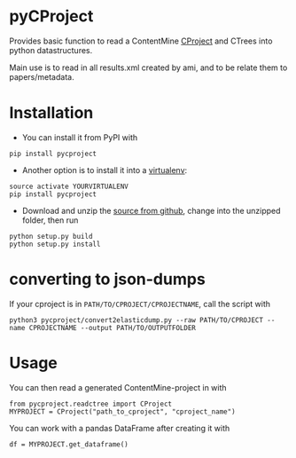 # pyCProject
Provides basic function to read a ContentMine [CProject](https://github.com/ContentMine/workshop-resources/blob/master/software-tutorials/cproject/README.md) and CTrees into python datastructures.

Main use is to read in all results.xml created by ami, and to be relate them to papers/metadata.


# Installation

* You can install it from PyPI with

```
pip install pycproject
```

* Another option is to install it into a [virtualenv](http://docs.python-guide.org/en/latest/dev/virtualenvs/):

```
source activate YOURVIRTUALENV
pip install pycproject
```

* Download and unzip the [source from github](https://github.com/ContentMine/pyCProject/archive/master.zip), change into the unzipped folder, then run

```
python setup.py build
python setup.py install
```

# converting to json-dumps

If your cproject is in `PATH/TO/CPROJECT/CPROJECTNAME`, call the script with
```
python3 pycproject/convert2elasticdump.py --raw PATH/TO/CPROJECT --name CPROJECTNAME --output PATH/TO/OUTPUTFOLDER
```

# Usage

You can then read a generated ContentMine-project in with

```
from pycproject.readctree import CProject
MYPROJECT = CProject("path_to_cproject", "cproject_name")
```

You can work with a pandas DataFrame after creating it with
```
df = MYPROJECT.get_dataframe()
```
